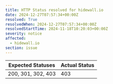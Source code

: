 ```yaml
---
title: HTTP Status resolved for hidewall.io
date: 2024-12-27T07:57:34+00:00Z
resolved: True
resolvedWhen: 2024-12-27T07:57:34+00:00Z
resolvedStartTime: 2024-11-18T10:20:03+00:00Z
severity: notice
affected:
  - hidewall.io
section: issue
---
```


| Expected Statuses | Actual Status  |
|-------------------|----------------|
| 200, 301, 302, 403 | 403 |
